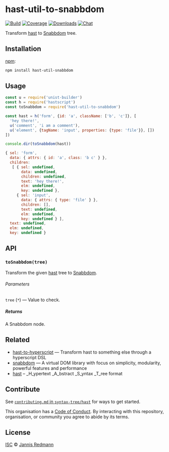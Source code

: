 # hast-util-to-snabbdom

[![Build][build-badge]][build]
[![Coverage][coverage-badge]][coverage]
[![Downloads][downloads-badge]][downloads]
[![Chat][chat-badge]][chat]

Transform [hast][] to [Snabbdom][] tree.

## Installation

[npm][]:

```bash
npm install hast-util-snabbdom
```

## Usage

```javascript
const u = require('unist-builder')
const h = require('hastscript')
const toSnabbdom = require('hast-util-to-snabbdom')

const hast = h('form', {id: 'a', className: ['b', 'c']}, [
  'hey there!',
  u('comment', 'i am a comment'),
  u('element', {tagName: 'input', properties: {type: 'file'}}, [])
])

console.dir(toSnabbdom(hast))
```

```js
{ sel: 'form',
  data: { attrs: { id: 'a', class: 'b c' } },
  children:
   [ { sel: undefined,
       data: undefined,
       children: undefined,
       text: 'hey there!',
       elm: undefined,
       key: undefined },
     { sel: 'input',
       data: { attrs: { type: 'file' } },
       children: [],
       text: undefined,
       elm: undefined,
       key: undefined } ],
  text: undefined,
  elm: undefined,
  key: undefined }
```

## API

### `toSnabbdom(tree)`

Transform the given [hast][] tree to [Snabbdom][].

###### Parameters

`tree` (`*`) — Value to check.

##### Returns

A Snabbdom node.

## Related

*   [hast-to-hyperscript](https://github.com/syntax-tree/hast-to-hyperscript)
    — Transform hast to something else through a hyperscript DSL
*   [snabbdom](https://github.com/snabbdom/snabbdom)
    — A virtual DOM library with focus on simplicity, modularity, powerful
    features and performance
*   [hast](https://github.com/syntax-tree/hast)
    – \_H_ypertext \_A_bstract \_S_yntax \_T_ree format

## Contribute

See [`contributing.md` in `syntax-tree/hast`][contributing] for ways to get
started.

This organisation has a [Code of Conduct][coc].  By interacting with this
repository, organisation, or community you agree to abide by its terms.

## License

[ISC][license] © [Jannis Redmann][author]

[build-badge]: https://img.shields.io/travis/syntax-tree/hast-util-to-snabbdom.svg

[build]: https://travis-ci.org/syntax-tree/hast-util-to-snabbdom

[coverage-badge]: https://img.shields.io/codecov/c/github/syntax-tree/hast-util-to-snabbdom.svg

[coverage]: https://codecov.io/github/syntax-tree/hast-util-to-snabbdom

[downloads-badge]: https://img.shields.io/npm/dm/hast-util-to-snabbdom.svg

[downloads]: https://www.npmjs.com/package/hast-util-to-snabbdom

[chat-badge]: https://img.shields.io/badge/join%20the%20community-on%20spectrum-7b16ff.svg

[chat]: https://spectrum.chat/unified/rehype

[npm]: https://docs.npmjs.com/cli/install

[license]: license

[author]: https://jannisr.de

[hast]: https://github.com/syntax-tree/hast

[contributing]: https://github.com/syntax-tree/hast/blob/master/contributing.md

[coc]: https://github.com/syntax-tree/hast/blob/master/code-of-conduct.md

[snabbdom]: https://github.com/snabbdom/snabbdom#snabbdom
